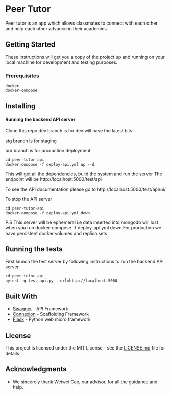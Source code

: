 # Peer Tutor

Peer tutor is an app which allows classmates to connect with each other and help each other advance in their academics.

## Getting Started

These instructions will get you a copy of the project up and running on your local machine for development and testing purposes.

### Prerequisites

```
docker
docker-compose
```

## Installing
#### Running the backend API server
Clone this repo
dev branch is for dev will have the latest bits

stg branch is for staging

prd branch is for production deployment

```
cd peer-tutor-api
docker-compose -f deploy-api.yml up --d
```
This will get all the dependencies, build the system and run the server
The endpoint will be http://localhost:5000/test/api

To see the API documentation please go to
http://localhost:5000/test/api/ui/

To stop the API server
```
cd peer-tutor-api
docker-compose -f deploy-api.yml down
```
P.S This server will be ephemeral i.e data inserted into mongodb will lost when you run docker-compose -f deploy-api.yml down
For production we have persistent docker volumes and replica sets
## Running the tests
First launch the test server by following instructions to run the backend API server

```
cd peer-tutor-api
pytest -q test_api.py --url=http://localhost:5000
```

<!--
### Break down into end to end tests

Explain what these tests test and why

```
Give an example
```

### And coding style tests

Explain what these tests test and why

```
Give an example
```

## Deployment

Add additional notes about how to deploy this on a live system -->

## Built With

* [Swagger](https://swagger.io/) - API Framework
* [Connexion](https://github.com/zalando/connexion) - Scaffolding Framework
* [Flask](http://flask.pocoo.org/) - Python web micro framework
<!--
## Contributing

Please read [CONTRIBUTING.md](https://gist.github.com/PurpleBooth/b24679402957c63ec426) for details on our code of conduct, and the process for submitting pull requests to us.

## Versioning

We use [SemVer](http://semver.org/) for versioning. For the versions available, see the [tags on this repository](https://github.com/your/project/tags).

## Authors

* **Billie Thompson** - *Initial work* - [PurpleBooth](https://github.com/PurpleBooth)

See also the list of [contributors](https://github.com/your/project/contributors) who participated in this project. -->

## License

This project is licensed under the MIT License - see the [LICENSE.md](LICENSE.md) file for details

## Acknowledgments

* We sincerely thank Weiwei Cao, our advisor, for all the guidance and help.
